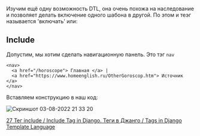 Изучим ещё одну возможность DTL, она очень похожа на наследование и позволяет делать включение одного шабона в другой. По этом и теэг называется 'включать' или:


## Include

Допустим, мы хотим сделать навигационную панель. 
Это тэг `nav`
```
<nav>
  <a href="/horoscope"> Главная </a> |
  <a href="https://www.homeenglish.ru/OtherGoroscop.htm"> Источник </a>
</nav>
```
Вставляем конструкцию в наш код:

![Скриншот 03-08-2022 21 33 20](https://user-images.githubusercontent.com/84935915/182683500-65a4a2a5-82f7-4326-97bb-e9b88786994f.png)















































[27 Тег include / Include Tag in Django. Теги в Джанго / Tags in Django Template Language](https://www.youtube.com/watch?v=JkUNSLEF6cM&list=PLQAt0m1f9OHvGM7Y7jAQP8TKbBd3up4K2&index=28)
